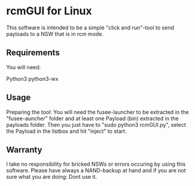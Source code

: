 # rcmGUI for Linux
This software is intended to be a simple "click and run"-tool to send payloads to a NSW that is in rcm mode.

## Requirements
You will need:

Python3
python3-wx

## Usage
Preparing the tool:
You will need the fusee-launcher to be extracted in the "fusee-auncher" folder and at least one Payload (bin) extracted in the payloads folder.
Then you just have to "sudo python3 rcmGUI.py", select the Payload in the listbox and hit "inject" to start.

## Warranty
I take no responsibility for bricked NSWs or errors occuring by using this software. Please have always a NAND-backup at hand and if you are not sure what you are doing: Dont use it.
